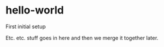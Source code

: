 # hello-world
First initial setup


Etc. etc. stuff goes in here and then we merge it together later.
